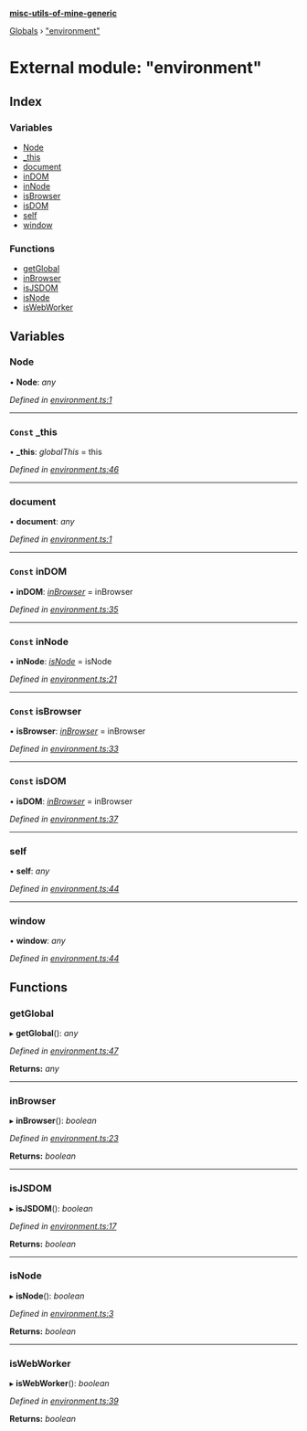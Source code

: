 **[misc-utils-of-mine-generic](../README.md)**

[Globals](../globals.md) › ["environment"](_environment_.md)

# External module: "environment"

## Index

### Variables

* [Node](_environment_.md#node)
* [_this](_environment_.md#const-_this)
* [document](_environment_.md#document)
* [inDOM](_environment_.md#const-indom)
* [inNode](_environment_.md#const-innode)
* [isBrowser](_environment_.md#const-isbrowser)
* [isDOM](_environment_.md#const-isdom)
* [self](_environment_.md#self)
* [window](_environment_.md#window)

### Functions

* [getGlobal](_environment_.md#getglobal)
* [inBrowser](_environment_.md#inbrowser)
* [isJSDOM](_environment_.md#isjsdom)
* [isNode](_environment_.md#isnode)
* [isWebWorker](_environment_.md#iswebworker)

## Variables

###  Node

• **Node**: *any*

*Defined in [environment.ts:1](https://github.com/cancerberoSgx/misc-utils-of-mine/blob/1cdf757/misc-utils-of-mine-generic/src/environment.ts#L1)*

___

### `Const` _this

• **_this**: *globalThis* =  this

*Defined in [environment.ts:46](https://github.com/cancerberoSgx/misc-utils-of-mine/blob/1cdf757/misc-utils-of-mine-generic/src/environment.ts#L46)*

___

###  document

• **document**: *any*

*Defined in [environment.ts:1](https://github.com/cancerberoSgx/misc-utils-of-mine/blob/1cdf757/misc-utils-of-mine-generic/src/environment.ts#L1)*

___

### `Const` inDOM

• **inDOM**: *[inBrowser](_environment_.md#inbrowser)* =  inBrowser

*Defined in [environment.ts:35](https://github.com/cancerberoSgx/misc-utils-of-mine/blob/1cdf757/misc-utils-of-mine-generic/src/environment.ts#L35)*

___

### `Const` inNode

• **inNode**: *[isNode](_environment_.md#isnode)* =  isNode

*Defined in [environment.ts:21](https://github.com/cancerberoSgx/misc-utils-of-mine/blob/1cdf757/misc-utils-of-mine-generic/src/environment.ts#L21)*

___

### `Const` isBrowser

• **isBrowser**: *[inBrowser](_environment_.md#inbrowser)* =  inBrowser

*Defined in [environment.ts:33](https://github.com/cancerberoSgx/misc-utils-of-mine/blob/1cdf757/misc-utils-of-mine-generic/src/environment.ts#L33)*

___

### `Const` isDOM

• **isDOM**: *[inBrowser](_environment_.md#inbrowser)* =  inBrowser

*Defined in [environment.ts:37](https://github.com/cancerberoSgx/misc-utils-of-mine/blob/1cdf757/misc-utils-of-mine-generic/src/environment.ts#L37)*

___

###  self

• **self**: *any*

*Defined in [environment.ts:44](https://github.com/cancerberoSgx/misc-utils-of-mine/blob/1cdf757/misc-utils-of-mine-generic/src/environment.ts#L44)*

___

###  window

• **window**: *any*

*Defined in [environment.ts:44](https://github.com/cancerberoSgx/misc-utils-of-mine/blob/1cdf757/misc-utils-of-mine-generic/src/environment.ts#L44)*

## Functions

###  getGlobal

▸ **getGlobal**(): *any*

*Defined in [environment.ts:47](https://github.com/cancerberoSgx/misc-utils-of-mine/blob/1cdf757/misc-utils-of-mine-generic/src/environment.ts#L47)*

**Returns:** *any*

___

###  inBrowser

▸ **inBrowser**(): *boolean*

*Defined in [environment.ts:23](https://github.com/cancerberoSgx/misc-utils-of-mine/blob/1cdf757/misc-utils-of-mine-generic/src/environment.ts#L23)*

**Returns:** *boolean*

___

###  isJSDOM

▸ **isJSDOM**(): *boolean*

*Defined in [environment.ts:17](https://github.com/cancerberoSgx/misc-utils-of-mine/blob/1cdf757/misc-utils-of-mine-generic/src/environment.ts#L17)*

**Returns:** *boolean*

___

###  isNode

▸ **isNode**(): *boolean*

*Defined in [environment.ts:3](https://github.com/cancerberoSgx/misc-utils-of-mine/blob/1cdf757/misc-utils-of-mine-generic/src/environment.ts#L3)*

**Returns:** *boolean*

___

###  isWebWorker

▸ **isWebWorker**(): *boolean*

*Defined in [environment.ts:39](https://github.com/cancerberoSgx/misc-utils-of-mine/blob/1cdf757/misc-utils-of-mine-generic/src/environment.ts#L39)*

**Returns:** *boolean*